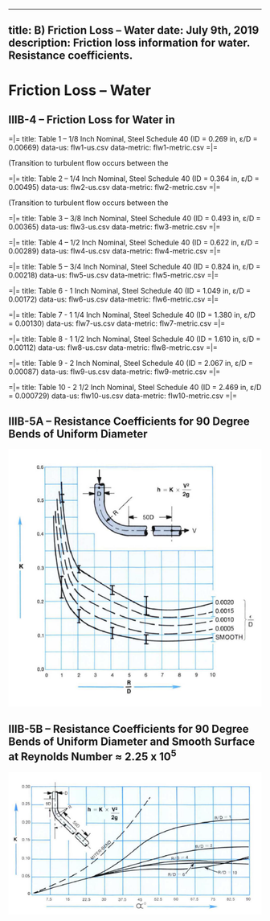 -----
title:  B) Friction Loss – Water
date: July 9th, 2019
description: Friction loss information for water. Resistance coefficients.
-----

# Friction Loss – Water

## IIIB-4 – Friction Loss for Water in <units us = "Feet / 100 Feet of Pipe" metric = "Meters / 100 Meters of Pipe"/>

=|=
title: Table 1 – 1/8 Inch Nominal, Steel Schedule 40 (ID = 0.269 in, ε/D = 0.00669)
data-us: flw1-us.csv
data-metric: flw1-metric.csv
=|=

(Transition to turbulent flow occurs between the <units us = "0.2 GPM and 0.3 GPM flowrate in the above chart)" metric = "0.0455 m^3^/h and 0.0681 m^3^/h flowrate in the above chart)"/>

=|=
title: Table 2 – 1/4 Inch Nominal, Steel Schedule 40 (ID = 0.364 in, ε/D = 0.00495)
data-us: flw2-us.csv
data-metric: flw2-metric.csv
=|=

(Transition to turbulent flow occurs between the <units us = "0.25 GPM and 0.4 GPM flowrate in the above chart)" metric = "0.0568 m^3^/h and 0.0908 m^3^/h flowrate in the above chart)"/>

=|=
title: Table 3 – 3/8 Inch Nominal, Steel Schedule 40 (ID = 0.493 in, ε/D = 0.00365)
data-us: flw3-us.csv
data-metric: flw3-metric.csv
=|=

=|=
title: Table 4 – 1/2 Inch Nominal, Steel Schedule 40 (ID = 0.622 in, ε/D = 0.00289)
data-us: flw4-us.csv
data-metric: flw4-metric.csv
=|=

=|=
title: Table 5 – 3/4 Inch Nominal, Steel Schedule 40 (ID = 0.824 in, ε/D = 0.00218)
data-us: flw5-us.csv
data-metric: flw5-metric.csv
=|=

=|=
title: Table 6 - 1 Inch Nominal, Steel Schedule 40 (ID = 1.049 in, ε/D = 0.00172)
data-us: flw6-us.csv
data-metric: flw6-metric.csv
=|=

=|=
title: Table 7 - 1 1/4 Inch Nominal, Steel Schedule 40 (ID = 1.380 in, ε/D = 0.00130)
data-us: flw7-us.csv
data-metric: flw7-metric.csv
=|=

=|=
title: Table 8 - 1 1/2 Inch Nominal, Steel Schedule 40 (ID = 1.610 in, ε/D = 0.00112)
data-us: flw8-us.csv
data-metric: flw8-metric.csv
=|=

=|=
title: Table 9 - 2 Inch Nominal, Steel Schedule 40 (ID = 2.067 in, ε/D = 0.00087)
data-us: flw9-us.csv
data-metric: flw9-metric.csv
=|=

=|=
title: Table 10 - 2 1/2 Inch Nominal, Steel Schedule 40 (ID = 2.469 in, ε/D = 0.000729)
data-us: flw10-us.csv
data-metric: flw10-metric.csv
=|=

## IIIB-5A – Resistance Coefficients for 90 Degree Bends of Uniform Diameter

![](IIIB-5A.png "")

## IIIB-5B – Resistance Coefficients for 90 Degree Bends of Uniform Diameter and Smooth Surface at Reynolds Number ≈ 2.25 x 10<sup>5</sup>

![](IIIB-5B.png "")

